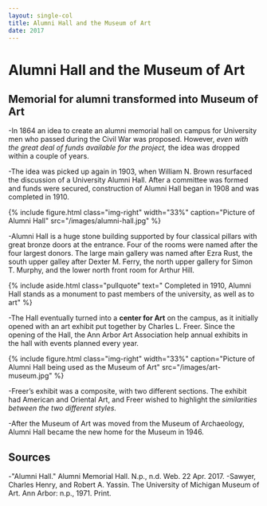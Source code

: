 ```yaml
---
layout: single-col
title: Alumni Hall and the Museum of Art
date: 2017
---
```


# Alumni Hall and the Museum of Art

## Memorial for alumni transformed into Museum of Art

-In 1864 an idea to create an alumni memorial hall on campus for University men who passed during the Civil War was proposed. However, *even with the great deal of funds available for the project,* the idea was dropped within a couple of years.

-The idea was picked up again in 1903, when William N. Brown resurfaced the discussion of a University Alumni Hall. After a committee was formed and funds were secured, construction of Alumni Hall began in 1908 and was completed in 1910.   

{% include figure.html class="img-right" width="33%" caption="Picture of Alumni Hall" src="/images/alumni-hall.jpg" %}

-Alumni Hall is a huge stone building supported by four classical pillars with great bronze doors at the entrance. Four of the rooms were named after the four largest donors. The large main gallery was named after Ezra Rust, the south upper galley after Dexter M. Ferry, the north upper gallery for Simon T. Murphy, and the lower north front room for Arthur Hill.

{% include aside.html class="pullquote" text=" Completed in 1910, Alumni Hall stands as a monument to past members of the university, as well as to art" %}

-The Hall eventually turned into a **center for Art** on the campus, as it initially opened with an art exhibit put together by Charles L. Freer. Since the opening of the Hall, the Ann Arbor Art Association help annual exhibits in the hall with events planned every year.

{% include figure.html class="img-right" width="33%" caption="Picture of Alumni Hall being used as the Museum of Art" src="/images/art-museum.jpg" %}

-Freer’s exhibit was a composite, with two different sections. The exhibit had American and Oriental Art, and Freer wished to highlight the *similarities between the two different styles.*

-After the Museum of Art was moved from the Museum of Archaeology, Alumni Hall became the new home for the Museum in 1946.

## Sources

-"Alumni Hall." Alumni Memorial Hall. N.p., n.d. Web. 22 Apr. 2017.
-Sawyer, Charles Henry, and Robert A. Yassin. The University of Michigan Museum of Art. Ann Arbor: n.p., 1971. Print.
